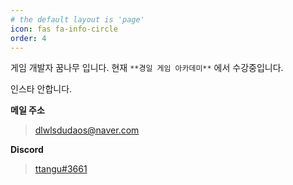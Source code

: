 ```yaml
---
# the default layout is 'page'
icon: fas fa-info-circle
order: 4
---
```

게임 개발자 꿈나무 입니다. 현재 `**경일 게임 아카데미**` 에서 수강중입니다.

인스타 안합니다.

**메일 주소**
> dlwlsdudaos@naver.com

**Discord**
>[ttangu#3661](https://www.discord.com/users/393986504126627841)

